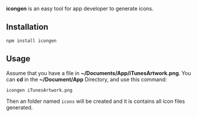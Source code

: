 **icongen** is an easy tool for app developer to generate icons.


## Installation
```
npm install icongen
```

## Usage

Assume that you have a file in **~/Documents/App/iTunesArtwork.png**.  You can **cd** in the **~/Document/App** Directory, and use this command:

```
icongen iTunesArtwork.png
```

Then an folder named `icons` will be created and it is contains all icon files generated. 

